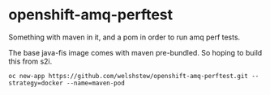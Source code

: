 # openshift-amq-perftest

Something with maven in it, and a pom in order to run amq perf tests.

The base java-fis image comes with maven pre-bundled.  So hoping to build this from s2i.


	oc new-app https://github.com/welshstew/openshift-amq-perftest.git --strategy=docker --name=maven-pod


